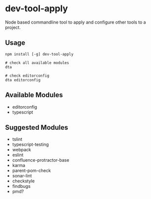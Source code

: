 # dev-tool-apply

Node based commandline tool to apply and configure other tools to a project.

## Usage

	npm install [-g] dev-tool-apply
	
	# check all available modules
	dta
	
	# check editorconfig
	dta editorconfig

## Available Modules

* editorconfig
* typescript


## Suggested Modules

* tslint
* typescript-testing
* webpack
* eslint
* confluence-protractor-base
* karma
* parent-pom-check
* sonar-lint
* checkstyle
* findbugs
* pmd?
